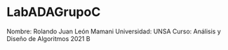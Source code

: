 # LabADAGrupoC

Nombre: Rolando Juan León Mamani
Universidad: UNSA
Curso: Análisis y Diseño de Algoritmos 2021 B
